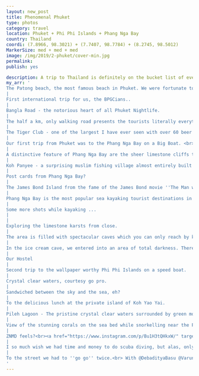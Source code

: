 ```yaml
---
layout: new_post
title: Phenomenal Phuket
type: photos
category: travel
location: Phuket + Phi Phi Islands + Phang Nga Bay
country: Thailand
coordi: (7.8966, 98.3021) + (7.7407, 98.7784) + (8.2745, 98.5012)
MarkerSize: med + med + med
image: /img/2019/2-phuket/cover-min.jpg
permalink:
publish: yes

description: A trip to Thailand is definitely on the bucket list of every Indian and I was fortunate to do this on my 23rd birthday. The plan was pretty spontaneous with all of us getting leave from work during the same time. In the short 6 days trip we covered all the major tourist spots - Phuket, Krabi and Bangkok.
my_arr: '
The Patong beach, the most famous beach in Phuket. We were fortunate to get a stay in Bodega Party Resort, just a 10 mins walk from the beach - enabling us to visit it every day during our stay.
|
First international trip for us, the BPGCians..
|
Bangla Road - the notorious heart of all Phuket Nightlife.
|
The half a km, only walking road presents the tourists literally everything from normal bars, music bars, go-go bars, ping pong shows and the flamboyant lady boys.
|
The Tiger Club - one of the largest I have ever seen with over 60 beer bar counters.
|
Our first trip from Phuket was to the Phang Nga Bay on a Big Boat. <br>Yeh Phang Nga Bay, mera hai and main yahan ka Jaikant Shikre!
|
A distinctive feature of Phang Nga Bay are the sheer limestone cliffs that just vertically come out of the emerald-green water.
|
Koh Panyee - a surprising muslim fishing village almost entirely built on stilts.
|
Post cards from Phang Nga Bay?
|
The James Bond Island from the fame of the James Bond movie ''The Man with the Golden Gun''.
|
Phang Nga Bay is the most popular sea kayaking tourist destinations in southern Thailand and how could we have missed it?
|
Some more shots while kayaking ...
|
|
Exploring the limestone karsts from close.
|
The area is filled with spectacular caves which you can only reach by kayaks.<br><a href="https://www.instagram.com/p/BuyfBvMn_Ep/" target="_blank">See video here.</a>
|
In the ice cream cave, we entered into an area of total darkness. There were spots where you have to lay down completely flat to get under.
|
Our Hostel
|
Second trip to the wallpaper worthy Phi Phi Islands on a speed boat.
|
Crystal clear waters, courtesy go pro.
|
Sandwiched between the sky and the sea, eh?
|
To the delicious lunch at the private island of Koh Yao Yai.
|
Pileh Lagoon - The pristine crystal clear waters surrounded by green mountains provided the perfect setting for birthday dive into the sea. The super salty waters make it easy to swim.<br><a href="https://www.instagram.com/p/BuOEpQMncw2/" target="_blank">See video here</a>
|
View of the stunning corals on the sea bed while snorkelling near the Pileh Cove.
|
ZNMD feels?<br><a href="https://www.instagram.com/p/Bu1H3tQHkxW/" target="_blank">See video here.</a>
|
I so much wish we had time and money to do scuba diving, but alas, only snorkelling it was... which was worth every penny though.
|
To the street we had to ''go go'' twice.<br> With @DebadityaBasu @VarunGoyal @ArnavVijayakar @Ankit
'
---
```

<!-- http://compressjpeg.com -->
<!-- http://compressimage.toolur.com/ 1024, 400-->

